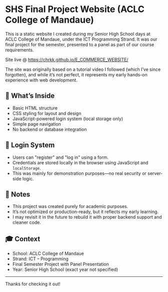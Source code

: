 # SHS Final Project Website (ACLC College of Mandaue)

This is a static website I created during my Senior High School days at ACLC College of Mandaue, under the ICT Programming Strand. It was our final project for the semester, presented to a panel as part of our course requirements.

Site live @ https://chrkk.github.io/E_COMMERCE_WEBSITE/

The site was originally based on a tutorial video I followed (which I’ve since forgotten), and while it’s not perfect, it represents my early hands-on experience with web development.

## 📁 What’s Inside
- Basic HTML structure
- CSS styling for layout and design
- JavaScript-powered login system (local storage only)
- Simple page navigation
- No backend or database integration

## 🔐 Login System
- Users can "register" and "log in" using a form.
- Credentials are stored locally in the browser using JavaScript and `localStorage`.
- This was mainly for demonstration purposes—no real security or server-side logic.

## 📝 Notes
- This project was created purely for academic purposes.
- It’s not optimized or production-ready, but it reflects my early learning.
- I may revisit it in the future to rebuild it with proper backend support and cleaner code.

## 🎓 Context
- School: ACLC College of Mandaue
- Strand: ICT – Programming
- Final Semester Project with Panel Presentation
- Year: Senior High School (exact year not specified)

---

Thanks for checking it out!
